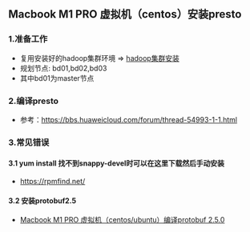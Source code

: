 ## Macbook M1 PRO 虚拟机（centos）安装presto
### 1.准备工作
* 复用安装好的hadoop集群环境 => [hadoop集群安装](../hadoop/install.md)
* 规划节点: bd01,bd02,bd03
* 其中bd01为master节点

### 2.编译presto
* 参考：https://bbs.huaweicloud.com/forum/thread-54993-1-1.html

### 3.常见错误
#### 3.1 yum install 找不到snappy-devel时可以在这里下载然后手动安装
* https://rpmfind.net/
#### 3.2 安装protobuf2.5
* [Macbook M1 PRO 虚拟机（centos/ubuntu）编译protobuf 2.5.0](../protobuf/README.md)